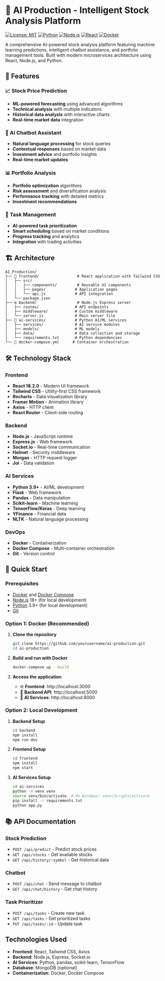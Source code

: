 # 🤖 AI Production - Intelligent Stock Analysis Platform

[![License: MIT](https://img.shields.io/badge/License-MIT-yellow.svg)](https://opensource.org/licenses/MIT)
[![Python](https://img.shields.io/badge/Python-3.9+-blue.svg)](https://www.python.org/)
[![Node.js](https://img.shields.io/badge/Node.js-18+-green.svg)](https://nodejs.org/)
[![React](https://img.shields.io/badge/React-18.2.0-61dafb.svg)](https://reactjs.org/)
[![Docker](https://img.shields.io/badge/Docker-Ready-blue.svg)](https://www.docker.com/)

A comprehensive AI-powered stock analysis platform featuring machine learning predictions, intelligent chatbot assistance, and portfolio management tools. Built with modern microservices architecture using React, Node.js, and Python.

## 🚀 Features

### 📈 Stock Price Prediction
- **ML-powered forecasting** using advanced algorithms
- **Technical analysis** with multiple indicators
- **Historical data analysis** with interactive charts
- **Real-time market data** integration

### 🤖 AI Chatbot Assistant
- **Natural language processing** for stock queries
- **Contextual responses** based on market data
- **Investment advice** and portfolio insights
- **Real-time market updates**

### 📊 Portfolio Analysis
- **Portfolio optimization** algorithms
- **Risk assessment** and diversification analysis
- **Performance tracking** with detailed metrics
- **Investment recommendations**

### 🎯 Task Management
- **AI-powered task prioritization**
- **Smart scheduling** based on market conditions
- **Progress tracking** and analytics
- **Integration** with trading activities

## 🏗️ Architecture

```
AI_Production/
├── 🎨 frontend/                 # React application with Tailwind CSS
│   ├── src/
│   │   ├── components/         # Reusable UI components
│   │   ├── pages/             # Application pages
│   │   └── api.js             # API integration
│   └── package.json
├── ⚙️ backend/                  # Node.js Express server
│   ├── routes/                # API endpoints
│   ├── middleware/            # Custom middleware
│   └── server.js              # Main server file
├── 🧠 ai-services/             # Python AI/ML services
│   ├── services/              # AI service modules
│   ├── models/                # ML models
│   ├── data/                  # Data collection and storage
│   └── requirements.txt       # Python dependencies
└── 🐳 docker-compose.yml      # Container orchestration
```

## 🛠️ Technology Stack

### Frontend
- **React 18.2.0** - Modern UI framework
- **Tailwind CSS** - Utility-first CSS framework
- **Recharts** - Data visualization library
- **Framer Motion** - Animation library
- **Axios** - HTTP client
- **React Router** - Client-side routing

### Backend
- **Node.js** - JavaScript runtime
- **Express.js** - Web framework
- **Socket.io** - Real-time communication
- **Helmet** - Security middleware
- **Morgan** - HTTP request logger
- **Joi** - Data validation

### AI Services
- **Python 3.9+** - AI/ML development
- **Flask** - Web framework
- **Pandas** - Data manipulation
- **Scikit-learn** - Machine learning
- **TensorFlow/Keras** - Deep learning
- **YFinance** - Financial data
- **NLTK** - Natural language processing

### DevOps
- **Docker** - Containerization
- **Docker Compose** - Multi-container orchestration
- **Git** - Version control

## 🚀 Quick Start

### Prerequisites
- [Docker](https://www.docker.com/) and [Docker Compose](https://docs.docker.com/compose/)
- [Node.js](https://nodejs.org/) 18+ (for local development)
- [Python](https://www.python.org/) 3.9+ (for local development)
- [Git](https://git-scm.com/)

### Option 1: Docker (Recommended)

1. **Clone the repository**
   ```bash
   git clone https://github.com/yourusername/ai-production.git
   cd ai-production
   ```

2. **Build and run with Docker**
   ```bash
   docker-compose up --build
   ```

3. **Access the application**
   - 🌐 **Frontend**: http://localhost:3000
   - 🔧 **Backend API**: http://localhost:5000
   - 🧠 **AI Services**: http://localhost:8000

### Option 2: Local Development

1. **Backend Setup**
   ```bash
   cd backend
   npm install
   npm run dev
   ```

2. **Frontend Setup**
   ```bash
   cd frontend
   npm install
   npm start
   ```

3. **AI Services Setup**
   ```bash
   cd ai-services
   python -m venv venv
   source venv/bin/activate  # On Windows: venv\Scripts\activate
   pip install -r requirements.txt
   python app.py
   ```

## 📚 API Documentation

### Stock Prediction
- `POST /api/predict` - Predict stock prices
- `GET /api/stocks` - Get available stocks
- `GET /api/history/:symbol` - Get historical data

### Chatbot
- `POST /api/chat` - Send message to chatbot
- `GET /api/chat/history` - Get chat history

### Task Prioritizer
- `POST /api/tasks` - Create new task
- `GET /api/tasks` - Get prioritized tasks
- `PUT /api/tasks/:id` - Update task

## Technologies Used

- **Frontend**: React, Tailwind CSS, Axios
- **Backend**: Node.js, Express, Socket.io
- **AI Services**: Python, pandas, scikit-learn, TensorFlow
- **Database**: MongoDB (optional)
- **Containerization**: Docker, Docker Compose 